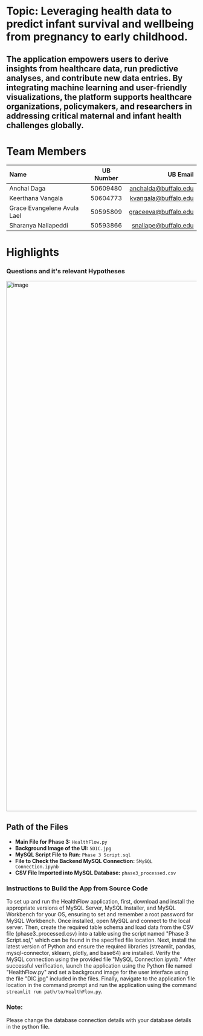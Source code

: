 # Topic: Leveraging health data to predict infant survival and wellbeing from pregnancy to early childhood.
## The application empowers users to derive insights from healthcare data, run predictive analyses, and contribute new data entries. By integrating machine learning and user-friendly visualizations, the platform supports healthcare organizations, policymakers, and researchers in addressing critical maternal and infant health challenges globally.

# Team Members
| Name                        | UB Number | UB Email             | 
|:-----                       |:--------: |------:               |
| Anchal Daga                 | 50609480  | anchalda@buffalo.edu |
| Keerthana Vangala           | 50604773  | kvangala@buffalo.edu |
| Grace Evangelene Avula Lael | 50595809  | graceeva@buffalo.edu |
| Sharanya Nallapeddi         | 50593866  | snallape@buffalo.edu |

# Highlights 


### Questions and it's relevant Hypotheses

<img width="1403" alt="image" src="https://github.com/user-attachments/assets/0597654c-156f-44f2-adc0-85f783174c57" />

## Path of the Files
- **Main File for Phase 3:** `HealthFlow.py`
- **Background Image of the UI:** `5DIC.jpg`
- **MySQL Script File to Run:** `Phase 3 Script.sql`
- **File to Check the Backend MySQL Connection:** `5MySQL Connection.ipynb`
- **CSV File Imported into MySQL Database:** `phase3_processed.csv`

### Instructions to Build the App from Source Code

To set up and run the HealthFlow application, first, download and install the appropriate versions of MySQL Server, MySQL Installer, and MySQL Workbench for your OS, ensuring to set and remember a root password for MySQL Workbench. Once installed, open MySQL and connect to the local server. Then, create the required table schema and load data from the CSV file (phase3_processed.csv) into a table using the script named "Phase 3 Script.sql," which can be found in the specified file location. Next, install the latest version of Python and ensure the required libraries (streamlit, pandas, mysql-connector, sklearn, plotly, and base64) are installed. Verify the MySQL connection using the provided file "MySQL Connection.ipynb." After successful verification, launch the application using the Python file named "HealthFlow.py" and set a background image for the user interface using the file "DIC.jpg" included in the files. Finally, navigate to the application file location in the command prompt and run the application using the command `streamlit run path/to/HealthFlow.py`.

### Note: 
Please change the database connection details with your database details in the python file.



